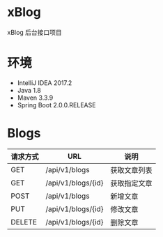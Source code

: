 # xBlog

xBlog 后台接口项目

# 环境

* IntelliJ IDEA 2017.2
* Java 1.8
* Maven 3.3.9
* Spring Boot 2.0.0.RELEASE

# Blogs

|请求方式|URL|说明
|---|---|---
|GET|/api/v1/blogs|获取文章列表
|GET|/api/v1/blogs/{id}|获取指定文章
|POST|/api/v1/blogs|新增文章
|PUT|/api/v1/blogs/{id}|修改文章
|DELETE|/api/v1/blogs/{id}|删除文章